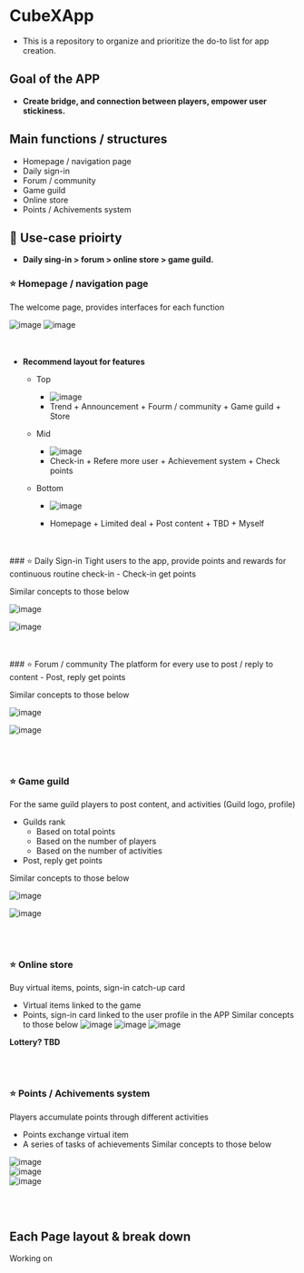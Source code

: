 # CubeXApp
- This is a repository to organize and prioritize the do-to list for app creation.

## Goal of the APP 
- **Create bridge, and connection between players, empower user stickiness.**

## Main functions / structures
- Homepage / navigation page
- Daily sign-in
- Forum / community
- Game guild
- Online store
- Points / Achivements system

## 🚀 Use-case prioirty
- **Daily sing-in > forum > online store > game guild.**
  
### ⭐ Homepage / navigation page
The welcome page, provides interfaces for each function

![image](https://github.com/CubeX-MC/CubeXApp/assets/144306521/1328814d-5db0-4c5d-a053-1f7ab88e496a)
![image](https://github.com/CubeX-MC/CubeXApp/assets/144306521/747a0c54-3f7c-4745-841f-bfec22673d95)  
<br>
<br>
  
- **Recommend layout for features**
  - Top
    - ![image](https://github.com/CubeX-MC/CubeXApp/assets/144306521/02937edb-4ff2-46de-99eb-37ecaec5686e)
    - Trend + Announcement + Fourm / community + Game guild + Store
      
  - Mid
    - ![image](https://github.com/CubeX-MC/CubeXApp/assets/144306521/132836d2-2b75-41f1-8d3e-bfc55ff627b4)
    - Check-in + Refere more user + Achievement system + Check points
      
  - Bottom
    - ![image](https://github.com/CubeX-MC/CubeXApp/assets/144306521/39605ce4-b222-4aec-bcc3-6684457ce74a)
  
    - Homepage + Limited deal + Post content + TBD + Myself

<br>
<br>
### ⭐ Daily Sign-in
Tight users to the app, provide points and rewards for continuous routine check-in
  - Check-in get points

Similar concepts to those below

![image](https://github.com/CubeX-MC/CubeXApp/assets/144306521/3e667cc5-62ca-41cd-9638-efc6a6e58f92)  

![image](https://github.com/CubeX-MC/CubeXApp/assets/144306521/c06e05be-fbc9-46f5-894d-bedf5417db15)  


<br>
<br> 
### ⭐ Forum / community 
The platform for every use to post / reply to content
  - Post, reply get points
   
Similar concepts to those below  

![image](https://github.com/CubeX-MC/CubeXApp/assets/144306521/f542158b-9ea6-4d6f-a044-bc94282e2981)  

![image](https://github.com/CubeX-MC/CubeXApp/assets/144306521/213312f2-4402-41fe-837a-796c57915077)  

<br>
<br>

### ⭐ Game guild 
For the same guild players to post content, and activities (Guild logo, profile)
  - Guilds rank
    - Based on total points
    - Based on the number of players
    - Based on the number of activities
  - Post, reply get points

Similar concepts to those below  

![image](https://github.com/CubeX-MC/CubeXApp/assets/144306521/8d5870c9-1a36-4f53-ba83-671ca71f402c)  

![image](https://github.com/CubeX-MC/CubeXApp/assets/144306521/8cce850d-842a-43f6-90a6-730a7b960f72)  


<br>
<br>
  
### ⭐ Online store 
Buy virtual items, points, sign-in catch-up card
  - Virtual items linked to the game
  - Points, sign-in card linked to the user profile in the APP
Similar concepts to those below
![image](https://github.com/CubeX-MC/CubeXApp/assets/144306521/6de38665-e750-4e0e-8204-caa316b4a666)
![image](https://github.com/CubeX-MC/CubeXApp/assets/144306521/bc7ce6c3-5183-485c-8e3a-d64e5498fa4e)
![image](https://github.com/CubeX-MC/CubeXApp/assets/144306521/76147942-e4dd-4ea8-8d94-574da99edfbf)

**Lottery? TBD**  


<br>
<br>
  
### ⭐ Points / Achivements system
Players accumulate points through different activities
  - Points exchange virtual item
  - A series of tasks of achievements
Similar concepts to those below

![image](https://github.com/CubeX-MC/CubeXApp/assets/144306521/98fc19c6-7b60-4948-82bb-104b09fd3419)  
![image](https://github.com/CubeX-MC/CubeXApp/assets/144306521/5d3f9376-72df-4dde-b544-2cca3a7fa4a6)   
![image](https://github.com/CubeX-MC/CubeXApp/assets/144306521/330edb6d-9d3c-4c75-bcd8-76c7073c8dbc)  

<br>
<br>    

## Each Page layout & break down

Working on
